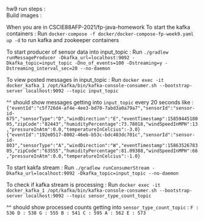 hw9 run steps :   
Build images :   


When you are in CSCIE88AFP-2021/fp-java-homework
To start the kafka containers :
Run `docker-compose -f docker/docker-compose-fp-week9.yaml up -d` to run kafka and zookeeper containers

To start producer of sensor data into input_topic :
Run `./gradlew runMessageProducer -Dkafka_url=localhost:9092 -Dkafka_topic=input_topic -Dno_of_events=100 -Dstreaming=y -Dstreaming_interval_sec=20 --no-daemon`

To view posted messages in input_topic :
Run `docker exec -it docker_kafka_1 /opt/kafka/bin/kafka-console-consumer.sh --bootstrap-server localhost:9092 --topic input_topic`

^^ should show messages getting into `input_topic` every 20 seconds like :
`{"eventId":"c5f726d4-af4e-4ee3-bd70-7abd3a0a79a7","sensorId":"sensor-id-675","sensorType":"D","windDirection":"E","eventTimestamp":1585944518005,"zipCode":"82443","humidityPercentage":73.78018,"windSpeedInMPH":13,"pressureInAtm":0.0,"temperatureInCelcius":-3.0}
 {"eventId":"192e0517-8002-46eb-b53c-bdc403dc701c","sensorId":"sensor-id-803","sensorType":"A","windDirection":"W","eventTimestamp":1586352678305,"zipCode":"63555","humidityPercentage":81.09388,"windSpeedInMPH":66,"pressureInAtm":0.0,"temperatureInCelcius":-1.0}`


To start kakfa stream :
Run `./gradlew runConsumerStream -Dkafka_url=localhost:9092 -Dkafka_topic=input_topic --no-daemon`

To check if kafka stream is processing :
Run `docker exec -it docker_kafka_1 /opt/kafka/bin/kafka-console-consumer.sh --bootstrap-server localhost:9092 --topic sensor_type_count_topic`

^^ should show processed counts getting into `sensor_type_count_topic`  :
`F : 536
 D : 538
 G : 555
 B : 541
 C : 595
 A : 562
 E : 573`

